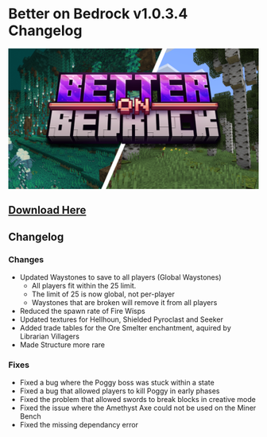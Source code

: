 # Better on Bedrock v1.0.3.4 Changelog

<div style="display: flex; align-items: center;">
  <img src="./assets/bob-rebrand.png" alt="Example Image">
</div>

## [Download Here](https://www.mediafire.com/file/22ijntkk0npkxv4/Poggy%2527sBetterBedrockRP.mcaddon/file)

## Changelog

### Changes

- Updated Waystones to save to all players (Global Waystones)
  - All players fit within the 25 limit.
  - The limit of 25 is now global, not per-player
  - Waystones that are broken will remove it from all players
- Reduced the spawn rate of Fire Wisps
- Updated textures for Hellhoun, Shielded Pyroclast and Seeker
- Added trade tables for the Ore Smelter enchantment, aquired by Librarian Villagers
- Made Structure more rare

### Fixes

- Fixed a bug where the Poggy boss was stuck within a state
- Fixed a bug that allowed players to kill Poggy in early phases
- Fixed the problem that allowed swords to break blocks in creative mode
- Fixed the issue where the Amethyst Axe could not be used on the Miner Bench
- Fixed the missing dependancy error
